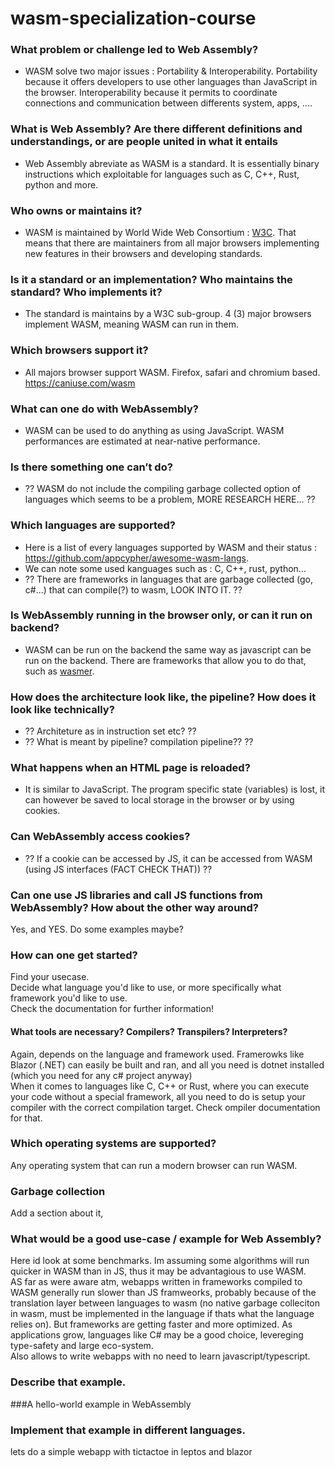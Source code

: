 # wasm-specialization-course

### What problem or challenge led to Web Assembly?
- WASM solve two major issues : Portability & Interoperability. Portability because it offers developers to use other languages than JavaScript in the browser. Interoperability because it permits to coordinate connections and communication between differents system, apps, ....

### What is Web Assembly? Are there different definitions and understandings, or are people united in what it entails
- Web Assembly abreviate as WASM is a standard. It is essentially binary instructions which exploitable for languages such as C, C++, Rust, python and more.

### Who owns or maintains it?
- WASM is maintained by World Wide Web Consortium : [W3C](https://www.w3.org/community/webassembly/). That means that there are maintainers from all major browsers implementing new features in their browsers and developing standards.

### Is it a standard or an implementation? Who maintains the standard? Who implements it?
- The standard is maintains by a W3C sub-group. 4 (3) major browsers implement WASM, meaning WASM can run in them.

### Which browsers support it?
- All majors browser support WASM. Firefox, safari and chromium based. https://caniuse.com/wasm

### What can one do with WebAssembly?
- WASM can be used to do anything as using JavaScript. WASM performances are estimated at near-native performance.

### Is there something one can’t do?
- ?? WASM do not include the compiling garbage collected option of languages which seems to be a problem, MORE RESEARCH HERE... ??

### Which languages are supported?
- Here is a list of every languages supported by WASM and their status : https://github.com/appcypher/awesome-wasm-langs.
- We can note some used kanguages such as : C, C++, rust, python...
- ?? There are frameworks in languages that are garbage collected (go, c#...) that can compile(?) to wasm, LOOK INTO IT. ??

### Is WebAssembly running in the browser only, or can it run on backend?
- WASM can be run on the backend the same way as javascript can be run on the backend. There are frameworks that allow you to do that, such as [wasmer](https://wasmer.io/).

### How does the architecture look like, the pipeline? How does it look like technically?
- ?? Architeture as in instruction set etc?  ??
- ?? What is meant by pipeline? compilation pipeline??  ??

### What happens when an HTML page is reloaded?
- It is similar to JavaScript. The program specific state (variables) is lost, it can however be saved to local storage in the browser or by using cookies.

### Can WebAssembly access cookies?
- ?? If a cookie can be accessed by JS, it can be accessed from WASM (using JS interfaces (FACT CHECK THAT)) ??

### Can one use JS libraries and call JS functions from WebAssembly? How about the other way around?
Yes, and YES. Do some examples maybe?
### How can one get started?
Find your usecase.  
Decide what language you'd like to use, or more specifically what framework you'd like to use.  
Check the documentation for further information!
#### What tools are necessary? Compilers? Transpilers? Interpreters?
Again, depends on the language and framework used. Framerowks like Blazor (.NET) can easily be built and ran, and all you need is dotnet installed (which you need for any c# project anyway)  
When it comes to languages like C, C++ or Rust, where you can execute your code without a special framework, all you need to do is setup your compiler with the correct compilation target. Check ompiler documentation for that.

### Which operating systems are supported?
Any operating system that can run a modern browser can run WASM.

### Garbage collection
Add a section about it, 
### What would be a good use-case / example for Web Assembly?
Here id look at some benchmarks. Im assuming some algorithms will run quicker in WASM than in JS, thus it may be advantagious to use WASM.  
AS far as were aware atm, webapps written in frameworks compiled to WASM generally run slower than JS framweorks, probably because of the translation layer between languages to wasm (no native garbage colleciton in wasm, must be implemented in the language if thats what the language relies on). But frameworks are getting faster and more optimized. As applications grow, languages like C# may be a good choice, levereging type-safety and large eco-system.  
Also allows to write webapps with no need to learn javascript/typescript.  

### Describe that example.

###A hello-world example in WebAssembly

### Implement that example in different languages.
lets do a simple webapp with tictactoe in leptos and blazor
